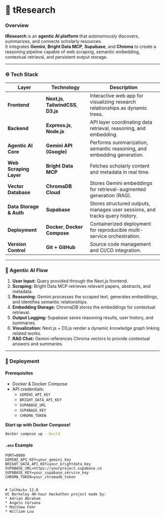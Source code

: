 # 🧠 tResearch

### Overview  
**tResearch** is an **agentic AI platform** that autonomously discovers, summarizes, and connects scholarly resources.  
It integrates **Gemini**, **Bright Data MCP**, **Supabase**, and **Chroma** to create a reasoning pipeline capable of web scraping, semantic embedding, contextual retrieval, and persistent output storage.

---

### ⚙️ Tech Stack

| Layer | Technology | Description |
|--------|-------------|-------------|
| **Frontend** | **Next.js**, **TailwindCSS**, **D3.js** | Interactive web app for visualizing research relationships as dynamic trees. |
| **Backend** | **Express.js**, **Node.js** | API layer coordinating data retrieval, reasoning, and embedding. |
| **Agentic AI Core** | **Gemini API (Google)** | Performs summarization, semantic reasoning, and embedding generation. |
| **Web Scraping Layer** | **Bright Data MCP** | Fetches scholarly content and metadata in real time. |
| **Vector Database** | **ChromaDB Cloud** | Stores Gemini embeddings for retrieval-augmented generation (RAG). |
| **Data Storage & Auth** | **Supabase** | Stores structured outputs, manages user sessions, and tracks query history. |
| **Deployment** | **Docker**, **Docker Compose** | Containerized deployment for reproducible multi-service orchestration. |
| **Version Control** | **Git + GitHub** | Source code management and CI/CD integration. |

---

### 🧠 Agentic AI Flow

1. **User Input:** Query provided through the Next.js frontend.  
2. **Scraping:** Bright Data MCP retrieves relevant papers, abstracts, and metadata.  
3. **Reasoning:** Gemini processes the scraped text, generates embeddings, and identifies semantic relationships.  
4. **Embedding Storage:** ChromaDB stores the embeddings for contextual retrieval.  
5. **Output Logging:** Supabase saves reasoning results, user history, and summaries.  
6. **Visualization:** Next.js + D3.js render a dynamic knowledge graph linking related works.  
7. **RAG Chat:** Gemini references Chroma vectors to provide contextual answers and summaries.

---

### 🐳 Deployment

#### Prerequisites
- Docker & Docker Compose  
- API credentials:  
  - `GEMINI_API_KEY`  
  - `BRIGHT_DATA_API_KEY`  
  - `SUPABASE_URL`  
  - `SUPABASE_KEY`  
  - `CHROMA_TOKEN`

**Start up with Docker Compose!**

```bash
docker compose up --build
```

#### `.env` Example
```env
PORT=8080
GEMINI_API_KEY=your_gemini_key
BRIGHT_DATA_API_KEY=your_brightdata_key
SUPABASE_URL=https://yourproject.supabase.co
SUPABASE_KEY=your_supabase_service_key
CHROMA_TOKEN=your_chromadb_token


# CalHacks 12.0
UC Berkeley 40-hour Hackathon project made by:
* Adrian Abraham
* Angelo Cervana
* Matthew Fehr
* William Luu
